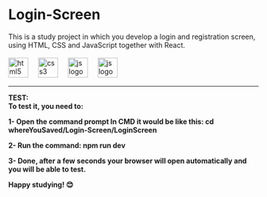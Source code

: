 # Login-Screen

This is a study project in which you develop a login and registration screen, using HTML, CSS and JavaScript together with React.
  <br>
  <br>
  <img src="https://cdn.jsdelivr.net/gh/devicons/devicon/icons/html5/html5-original.svg" height="40" alt="html5 logo"  />
  <img width="12" />
  <img src="https://cdn.jsdelivr.net/gh/devicons/devicon/icons/css3/css3-original.svg" height="40" alt="css3 logo"  />
  <img width="12" />
  <img src="https://cdn.jsdelivr.net/gh/devicons/devicon/icons/javascript/javascript-original.svg" height="40" alt="js logo"  />
  <img width="12" />
  <img src="https://cdn.jsdelivr.net/gh/devicons/devicon/icons/react/react-original.svg" height="40" alt="js logo"  />
  <img width="12" />

----------------------------------------------------------------------------------------------------------------------------------

<b>TEST: <b> <br>
To test it, you need to:

1- Open the command prompt
In CMD it would be like this: cd whereYouSaved/Login-Screen/LoginScreen

2- Run the command: npm run dev

3- Done, after a few seconds your browser will open automatically and you will be able to test.

Happy studying! 😊

